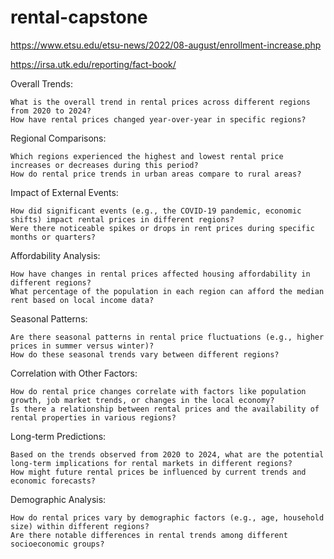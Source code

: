 # rental-capstone

https://www.etsu.edu/etsu-news/2022/08-august/enrollment-increase.php

https://irsa.utk.edu/reporting/fact-book/

Overall Trends:

    What is the overall trend in rental prices across different regions from 2020 to 2024?
    How have rental prices changed year-over-year in specific regions?

Regional Comparisons:

    Which regions experienced the highest and lowest rental price increases or decreases during this period?
    How do rental price trends in urban areas compare to rural areas?

Impact of External Events:

    How did significant events (e.g., the COVID-19 pandemic, economic shifts) impact rental prices in different regions?
    Were there noticeable spikes or drops in rent prices during specific months or quarters?

Affordability Analysis:

    How have changes in rental prices affected housing affordability in different regions?
    What percentage of the population in each region can afford the median rent based on local income data?

Seasonal Patterns:

    Are there seasonal patterns in rental price fluctuations (e.g., higher prices in summer versus winter)?
    How do these seasonal trends vary between different regions?

Correlation with Other Factors:

    How do rental price changes correlate with factors like population growth, job market trends, or changes in the local economy?
    Is there a relationship between rental prices and the availability of rental properties in various regions?

Long-term Predictions:

    Based on the trends observed from 2020 to 2024, what are the potential long-term implications for rental markets in different regions?
    How might future rental prices be influenced by current trends and economic forecasts?

Demographic Analysis:

    How do rental prices vary by demographic factors (e.g., age, household size) within different regions?
    Are there notable differences in rental trends among different socioeconomic groups?